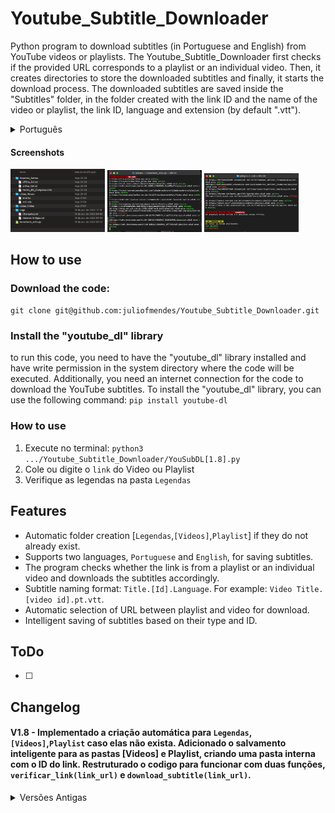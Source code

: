 # Youtube_Subtitle_Downloader

Python program to download subtitles (in Portuguese and English) from YouTube videos or playlists.
The Youtube_Subtitle_Downloader first checks if the provided URL corresponds to a playlist or an individual video. Then, it creates directories to store the downloaded subtitles and finally, it starts the download process. The downloaded subtitles are saved inside the "Subtitles" folder, in the folder created with the link ID and the name of the video or playlist, the link ID, language and extension (by default ".vtt").
  
<details>
<summary>Português</summary>
Programa em python que permite baixar legendas (em português e inglês) de vídeos ou playlists do YouTube.
O Youtube_Subtitle_Downloader primeiro verifica se a URL fornecida corresponde a uma playlist ou a um vídeo individual. Em seguida, ele cria diretórios para armazenar as legendas baixadas e, finalmente, inicia o download das legendas. As legendas baixadas são salvas dentro da pasta "Legendas", na pasta criada com o ID do link e com o nome do vídeo ou da playlist, o ID do link, a lingua e a extensão (por padrão ".vtt").
</details>

#### Screenshots
<img src="https://github.com/juliofmendes/Autocheck-M3U-List/blob/main/Screenshot_03.png?raw=true" width="30%" height="30%">     <img src="https://github.com/juliofmendes/Autocheck-M3U-List/blob/main/Screenshot_01.png?raw=true" width="30%" height="30%">     <img src="https://github.com/juliofmendes/Autocheck-M3U-List/blob/main/Screenshot_02.png?raw=true" width="30%" height="30%">




## How to use


### Download the code:
`git clone git@github.com:juliofmendes/Youtube_Subtitle_Downloader.git`


### Install the "youtube_dl" library
to run this code, you need to have the "youtube_dl" library installed and have write permission in the system directory where the code will be executed. Additionally, you need an internet connection for the code to download the YouTube subtitles. 
To install the "youtube_dl" library, you can use the following command: 
`pip install youtube-dl`


### How to use

1. Execute no terminal: `python3 .../Youtube_Subtitle_Downloader/YouSubDL[1.8].py`
2. Cole ou digite o `link` do Video ou Playlist
3. Verifique as legendas na pasta `Legendas`




## Features

- Automatic folder creation [`Legendas`,`[Videos]`,`Playlist`] if they do not already exist.
- Supports two languages, `Portuguese` and `English`, for saving subtitles.
- The program checks whether the link is from a playlist or an individual video and downloads the subtitles accordingly.
- Subtitle naming format: `Title.[Id].Language`. For example: `Video Title.[video id].pt.vtt`.
- Automatic selection of URL between playlist and video for download.
- Intelligent saving of subtitles based on their type and ID.




## ToDo
* [ ] 




## Changelog

#### V1.8 - Implementado a criação automática para `Legendas`,`[Videos]`,`Playlist` caso elas não exista. Adicionado o salvamento inteligente para as pastas [Videos] e Playlist, criando uma pasta interna com o ID do link. Restruturado o codigo para funcionar com duas funções, `verificar_link(link_url)` e `download_subtitle(link_url)`.
  <details>
  <summary>Versões Antigas</summary>


V1.7 - Implementada seleção automática entre o link de videos da playlist e videos simples para download. Agora as legendas salvas na pasta pasta da playlist.

V1.5 - Estruturada a função para a leitura de Listas do youtube. Alterada a extensão de SRT para `VTT`. Ajuste na nomeclatura de salvamento `title.[id].ext.vtt`

V1.3 - Adicionada a função de criar a pasta `legendas`, salva a legenda dentro da pasta. Restringido o download das legendas geradas automáticamente. Adicionada a possibilidade da liguagem `EN` além da para PT-BR. Implementado a nomeclatura para a legenda no formato `nome[id].ling.srt`.

V1.0 - Básico e inicial. Salva a legenda em `PT-BR` do video na pasta do arquivo.
</details>
